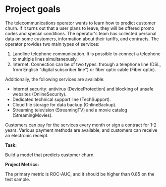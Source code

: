 # Project goals
The telecommunications operator  wants to learn how to predict customer churn. If it turns out that a user plans to leave, they will be offered promo codes and special conditions. The operator's team has collected personal data on some customers, information about their tariffs, and contracts.
The operator provides two main types of services:

1. Landline telephone communication. It is possible to connect a telephone to multiple lines simultaneously.
2. Internet. Connection can be of two types: through a telephone line (DSL, from English "digital subscriber line") or fiber optic cable (Fiber optic).

Additionally, the following services are available:

- Internet security: antivirus (DeviceProtection) and blocking of unsafe websites (OnlineSecurity).
- Dedicated technical support line (TechSupport).
- Cloud file storage for data backup (OnlineBackup).
- Streaming television (StreamingTV) and a movie catalog (StreamingMovies).

Customers can pay for the services every month or sign a contract for 1-2 years. Various payment methods are available, and customers can receive an electronic receipt.

**Task:**

Build a model that predicts customer churn.

**Project Metrics:**

The primary metric is ROC-AUC, and it should be higher than 0.85 on the test sample.
